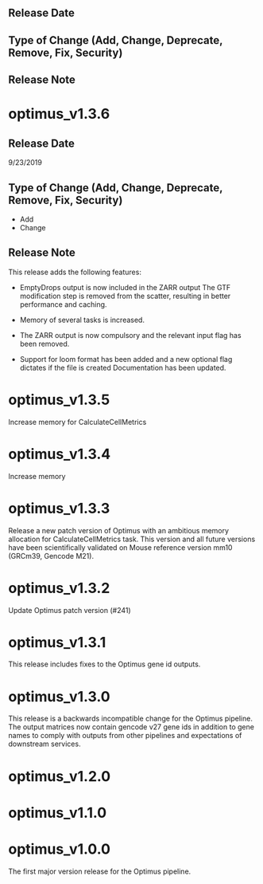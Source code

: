 ## Release Date



## Type of Change (Add, Change, Deprecate, Remove, Fix, Security)


## Release Note

# optimus_v1.3.6

## Release Date

9/23/2019

## Type of Change (Add, Change, Deprecate, Remove, Fix, Security)

* Add
* Change

## Release Note

This release adds the following features:

* EmptyDrops output is now included in the ZARR output
The GTF modification step is removed from the scatter, resulting in better performance and caching.

* Memory of several tasks is increased.

* The ZARR output is now compulsory and the relevant input flag has been removed.

* Support for loom format has been added and a new optional flag dictates if the file is created
Documentation has been updated.

# optimus_v1.3.5

Increase memory for CalculateCellMetrics

# optimus_v1.3.4

Increase memory

# optimus_v1.3.3

Release a new patch version of Optimus with an ambitious memory allocation for CalculateCellMetrics task.
This version and all future versions have been scientifically validated on Mouse reference version mm10 (GRCm39, Gencode M21).

# optimus_v1.3.2

Update Optimus patch version (#241)

# optimus_v1.3.1

This release includes fixes to the Optimus gene id outputs.

# optimus_v1.3.0

This release is a backwards incompatible change for the Optimus pipeline. The output matrices now contain gencode v27 gene ids in addition to gene names to comply with outputs from other pipelines and expectations of downstream services.


# optimus_v1.2.0

# optimus_v1.1.0

# optimus_v1.0.0

The first major version release for the Optimus pipeline.


